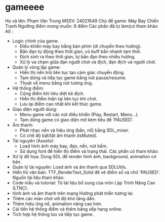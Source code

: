 # gameeee
 Họ và tên: Phạm Văn Trung
MSSV: 24021649
Chủ đề game: Máy Bay Chiến Tranh
Ngưỡng điểm mong muốn: 9 điểm
Các phần đã tự làm(có tham khảo AI) :
- Logic chính của game:
  + Điều khiển máy bay bằng bàn phím (di chuyển theo hướng).
  + Bắn đạn tự động theo thời gian, có buff bắn nhanh tạm thời.
  + Địch sinh ra theo thời gian, tự bắn đạn theo nhiều hướng.
  + Xử lý va chạm giữa đạn người chơi và địch, đạn địch và người chơi.
- Quản lý vòng lặp game:
  + Hiển thị nền trôi liên tục tạo cảm giác chuyển động.
  + Tạm dừng và tiếp tục game bằng nút pause/resume.
  + Thoát về menu bằng nút tương ứng.
- Hệ thống điểm:
  + Cộng điểm khi tiêu diệt kẻ địch.
  + Hiển thị điểm hiện tại liên tục khi chơi.
  + Lưu lại điểm cao nhất khi kết thúc game.
- Giao diện người dùng:
  + Menu game với các nút điều khiển (Play, Restart, Menu...).
  + Tạm dừng game có giao diện mờ kèm tiêu đề 'PAUSED'.
- Âm thanh:
  + Phát nhạc nền và hiệu ứng (bắn, nổ) bằng SDL_mixer.
  + Có chế độ bật/tắt âm thanh (isMuted).
- Tài nguyên (Assets):
  + Load hình ảnh máy bay, đạn, nền, nút bấm.
  + Sử dụng font để hiển thị điểm và trạng thái.
Các phần có tham khảo:
- Xử lý đồ họa: Dùng SDL để render hình ảnh, background, animation cơ bản.
- Quản lý tài nguyên: Load ảnh và âm thanh qua SDLUtils.
- Hiển thị văn bản: TTF_RenderText_Solid để vẽ điểm số và chữ 'PAUSED'.
Nguồn tài liệu tham khảo:
- Code mẫu và tutorial: Từ tài liệu bổ sung của môn Lập Trình Nâng Cao (LTNC).
- hình ảnh và âm thanh trên mạng
Hướng phát triển tương lai:
- Thêm các màn chơi với độ khó tăng dần.
- Thêm hiệu ứng nổ, animation nâng cao hơn.
- Cải tiến hệ thống điểm và thêm bảng xếp hạng online.
- Tích hợp hệ thống lưu và tiếp tục game.

